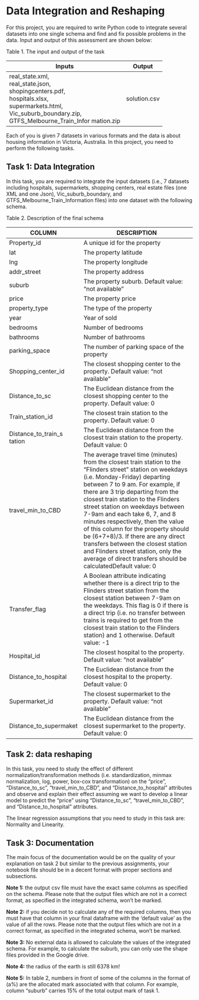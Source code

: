 # Data Integration and Reshaping

For this project, you are required to write Python code to integrate several datasets into one single schema and find and fix possible problems in the data. Input and output of this assessment are shown below:

Table 1. The input and output of the task

| Inputs  | Output |
| ------------- | ------------- |
| real_state.xml,</br> real_state.json,</br> shopingcenters.pdf,</br> hospitals.xlsx,<br> supermarkets.html,</br> Vic_suburb_boundary.zip,</br> GTFS_Melbourne_Train_Infor mation.zip  | solution.csv  |


Each of you is given 7 datasets in various formats and the data is about housing information in Victoria, Australia. In this project, you need to perform the following tasks.

## Task 1: Data Integration
In this task, you are required to integrate the input datasets (i.e., 7 datasets including ​hospitals​, supermarkets​, ​shopping centers​, ​real estate files (one XML and one Json), Vic_suburb_boundary​, and ​GTFS_Melbourne_Train_Information files) into one dataset with the following schema.

Table 2. Description of the final schema

| COLUMN | DESCRIPTION |
| ------------- | ------------- |
| Property_id | A unique id for the property |
| lat | The property latitude |
| lng | The property longitude |
| addr_street | The property address |
| suburb | The property suburb. Default value: “not available” |
| price | The property price |
| property_type | The type of the property |
| year | Year of sold |
| bedrooms | Number of bedrooms |
| bathrooms | Number of bathrooms |
| parking_space | The number of parking space of the property |
| Shopping_center_id | The closest shopping center to the property. Default value: “not available” |
| Distance_to_sc | The Euclidean distance from the closest shopping center to the property. ​Default value: 0 |
| Train_station_id | The closest train station to the property. ​Default value: 0 |
| Distance_to_train_s tation | The Euclidean distance from the closest train station to the property. ​Default value: 0 |
| travel_min_to_CBD | The average travel time (minutes) from the closest train station to the “Flinders street” station on weekdays (i.e. Monday-Friday) departing ​between 7 to 9 am. For example, if there are 3 trip departing from the closest train station to the Flinders street station on weekdays between 7-9am and each take 6, 7, and 8 minutes respectively, then the value of this column for the property should be (6+7+8)/3. If there are any direct transfers between the closest station and Flinders street station, only the average of direct transfers should be calculated​ Default value: 0  |
| Transfer_flag | A Boolean attribute indicating whether there is a direct trip to the Flinders street station from the closest station between 7-9am on the weekdays. This flag is 0 if there is a direct trip (i.e. no transfer between trains is required to get from the closest train station to the Flinders station) and 1 otherwise. ​Default value: -1 |
| Hospital_id | The closest hospital to the property. ​Default value: “not available” |
| Distance_to_hospital | The Euclidean distance from the closest hospital to the property. Default value: 0 |
| Supermarket_id | The closest supermarket to the property. ​Default value: “not available” |
| Distance_to_supermaket | The Euclidean distance from the closest supermarket to the property. ​Default value: 0 |


## Task 2: data reshaping
In this task, you need to study the effect of different normalization/transformation methods (i.e. standardization, minmax normalization, log, power, box-cox transformation) on the ​“price”​, “Distance_to_sc”, “travel_min_to_CBD”​, and ​“Distance_to_hospital” attributes and observe and explain their effect assuming ​we want to develop a linear model to predict the “price” using “Distance_to_sc”, “travel_min_to_CBD”, and “Distance_to_hospital” attributes​.

The linear regression assumptions that you need to study in this task are: Normality and Linearity.


## Task 3: Documentation
The main focus of the documentation would be on the quality of your explanation on task 2 but similar to the previous assignments, your notebook file should be in a decent format with proper sections and subsections.


**Note 1:** the output csv file must have the exact same columns as specified on the schema. Please note that the output files which are not in a correct format, as specified in the integrated schema, won’t be marked.
  
**Note 2:** if you decide not to calculate any of the required columns, then you must have that column in your final dataframe with the ‘default value’ as the value of all the rows. Please note that the output files which are not in a correct format, as specified in the integrated schema, won’t be marked.

**Note 3:** No external data is allowed to calculate the values of the integrated schema. For example, to calculate the suburb, you can only use the shape files provided in the Google drive.

**Note 4:** the radius of the earth is still 6378 km!

**Note 5:** In table 2, numbers in front of some of the columns in the format of (a%) are the allocated mark associated with that column. For example, column “suburb” carries 15% of the total output mark of task 1.
